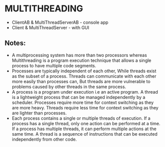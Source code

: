 # MULTITHREADING
- ClientAB & MultiThreadServerAB - console app
- Client & MultiThreadServer - with GUI

## Notes:
- A multiprocessing system has more than two processors whereas Multithreading is a program execution technique that allows a single process to have multiple code segments.
- Processes are typically independent of each other, While threads exist as the subset of a process. Threads can communicate with each other more easily than processes can, But threads are more vulnerable to problems caused by other threads in the same process.
- A process is a program under execution i.e an active program. A thread is a lightweight process that can be managed independently by a scheduler. Processes require more time for context switching as they are more heavy. Threads require less time for context switching as they are lighter than processes.
- Each process contains a single or multiple threads of execution. If a process has a single thread, only one action can be performed at a time. If a process has multiple threads, it can perform multiple actions at the same time. A thread is a sequence of instructions that can be executed independently from other code.